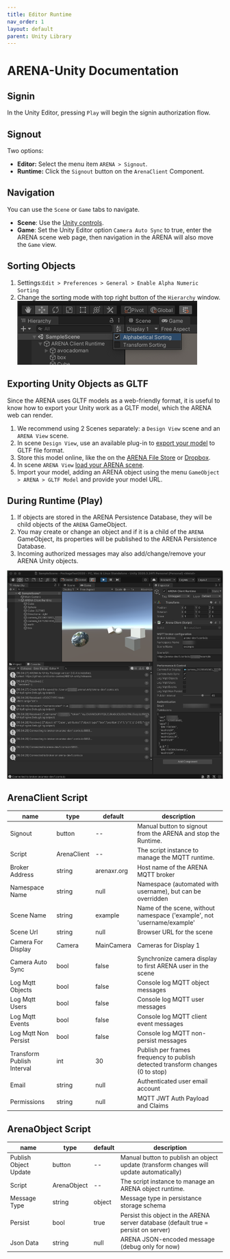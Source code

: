 ```yaml
---
title: Editor Runtime
nav_order: 1
layout: default
parent: Unity Library
---
```


# ARENA-Unity Documentation

## Signin
In the Unity Editor, pressing `Play` will begin the signin authorization flow.

## Signout
Two options:
- **Editor:** Select the menu item `ARENA > Signout`.
- **Runtime:** Click the `Signout` button on the `ArenaClient` Component.

## Navigation
You can use the `Scene` or `Game` tabs to navigate.
- **Scene**: Use the [Unity controls](https://docs.unity3d.com/Manual/SceneViewNavigation.html).
- **Game**: Set the Unity Editor option `Camera Auto Sync` to true, enter the ARENA scene web page, then navigation in the ARENA will also move the `Game` view.

## Sorting Objects
1. Settings:`Edit > Preferences > General > Enable Alpha Numeric Sorting`
1. Change the sorting mode with top right button of the `Hierarchy` window.
    ![/assets/img/unity/alphanumeric-sort.png](/assets/img/unity/alphanumeric-sort.png)

## Exporting Unity Objects as GLTF

Since the ARENA uses GLTF models as a web-friendly format, it is useful to know how to export your Unity work as a GLTF model, which the ARENA web can render.
1. We recommend using 2 Scenes separately: a `Design View` scene and an `ARENA View` scene.
1. In scene `Design View`, use an available plug-in to [export your model](/content/3d-content/unity) to GLTF file format.
1. Store this model online, like the on the [ARENA File Store](/content/interface/filestore) or [Dropbox](/content/overview/build#add-new-objects).
1. In scene  `ARENA View` [load your ARENA scene](/content/unity).
1. Import your model, adding an ARENA object using the menu `GameObject > ARENA > GLTF Model` and provide your model URL.

## During Runtime (Play)

1. If objects are stored in the ARENA Persistence Database, they will be child objects of the `ARENA` GameObject.
1. You may create or change an object and if it is a child of the `ARENA` GameObject, its properties will be published to the ARENA Persistence Database.
1. Incoming authorized messages may also add/change/remove your ARENA Unity objects.

![/assets/img/unity/unity-desktop.png](/assets/img/unity/unity-desktop.png)

## ArenaClient Script

name | type | default | description
-- | -- | -- | --
Signout | button | -- | Manual button to signout from the ARENA and stop the Runtime.
Script | ArenaClient | -- | The script instance to manage the MQTT runtime.
Broker Address | string | arenaxr.org | Host name of the ARENA MQTT broker
Namespace Name | string | null | Namespace (automated with username), but can be overridden
Scene Name | string | example | Name of the scene, without namespace ('example', not 'username/example'
Scene Url | string | null | Browser URL for the scene
Camera For Display | Camera | MainCamera | Cameras for Display 1
Camera Auto Sync | bool | false | Synchronize camera display to first ARENA user in the scene
Log Mqtt Objects | bool | false | Console log MQTT object messages
Log Mqtt Users | bool | false | Console log MQTT user messages
Log Mqtt Events | bool | false | Console log MQTT client event messages
Log Mqtt Non Persist | bool | false | Console log MQTT non-persist messages
Transform Publish Interval | int | 30 | Publish per frames frequency to publish detected transform changes (0 to stop)
Email | string | null | Authenticated user email account
Permissions | string | null | MQTT JWT Auth Payload and Claims

## ArenaObject Script

name | type | default | description
-- | -- | -- | --
Publish Object Update | button | -- | Manual button to publish an object update (transform changes will update automatically)
Script | ArenaObject | -- | The script instance to manage an ARENA object runtime.
Message Type | string | object | Message type in persistance storage schema
Persist | bool | true | Persist this object in the ARENA server database (default true = persist on server)
Json Data | string | null | ARENA JSON-encoded message (debug only for now)

